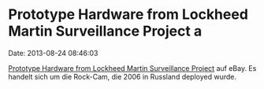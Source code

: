 Prototype Hardware from Lockheed Martin Surveillance Project a
==============================================================

Date: 2013-08-24 08:46:03

[Prototype Hardware from Lockheed Martin Surveillance
Project](http://www.ebay.com/itm/Prototype-Hardware-from-Lockheed-Martin-Surveillance-Project-/221272094476?)
auf eBay. Es handelt sich um die Rock-Cam, die 2006 in Russland deployed
wurde.
